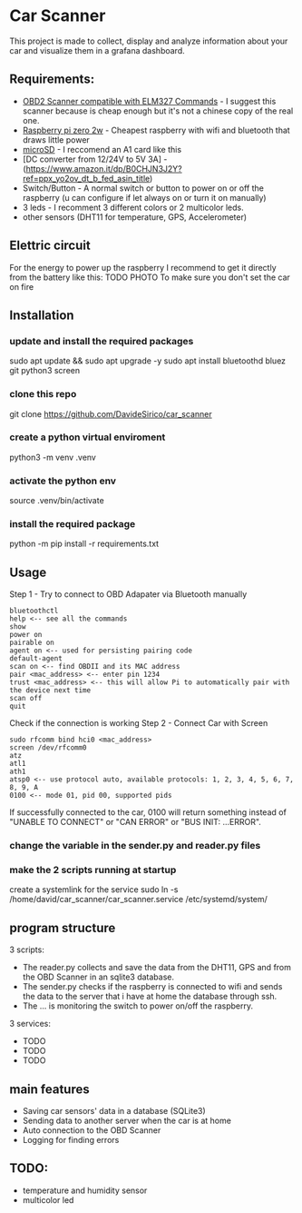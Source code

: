 
# Car Scanner
This project is made to collect, display and analyze information about your car and visualize them in a grafana dashboard. 

## Requirements:
- [OBD2 Scanner compatible with ELM327 Commands](https://www.amazon.it/dp/B071D8SYXN?ref=ppx_yo2ov_dt_b_fed_asin_title) - I suggest this scanner because is cheap enough but it's not a chinese copy of the real one.
- [Raspberry pi zero 2w](https://www.amazon.it/dp/B09KLVX4RT?ref=ppx_yo2ov_dt_b_fed_asin_title) - Cheapest raspberry with wifi and bluetooth that draws little power
- [microSD]() - I reccomend an A1 card like this
- [DC converter from 12/24V to 5V 3A] - (https://www.amazon.it/dp/B0CHJN3J2Y?ref=ppx_yo2ov_dt_b_fed_asin_title)
- Switch/Button - A normal switch or button to power on or off the raspberry (u can configure if let always on or turn it on manually)
- 3 leds - I recomment 3 different colors or 2 multicolor leds.
- other sensors (DHT11 for temperature, GPS, Accelerometer)

## Elettric circuit
For the energy to power up the raspberry I recommend to get it directly from the battery like this:
TODO PHOTO
To make sure you don't set the car on fire 

## Installation
### update and install the required packages 
sudo apt update && sudo apt upgrade -y
sudo apt install bluetoothd bluez git python3 screen
### clone this repo
git clone https://github.com/DavideSirico/car_scanner
### create a python virtual enviroment
python3 -m venv .venv
### activate the python env
source .venv/bin/activate
### install the required package
python -m pip install -r requirements.txt

## Usage 
Step 1 - Try to connect to OBD Adapater via Bluetooth manually
```
bluetoothctl
help <-- see all the commands
show
power on
pairable on
agent on <-- used for persisting pairing code
default-agent
scan on <-- find OBDII and its MAC address
pair <mac_address> <-- enter pin 1234
trust <mac_address> <-- this will allow Pi to automatically pair with the device next time
scan off
quit
```

Check if the connection is working
Step 2 - Connect Car with Screen
```
sudo rfcomm bind hci0 <mac_address>
screen /dev/rfcomm0
atz
atl1
ath1
atsp0 <-- use protocol auto, available protocols: 1, 2, 3, 4, 5, 6, 7, 8, 9, A
0100 <-- mode 01, pid 00, supported pids
```
If successfully connected to the car, 0100 will return something instead of "UNABLE TO CONNECT" or "CAN ERROR" or "BUS INIT: ...ERROR".

### change the variable in the sender.py and reader.py files

### make the 2 scripts running at startup
create a systemlink for the service 
sudo ln -s /home/david/car_scanner/car_scanner.service /etc/systemd/system/


## program structure
3 scripts:
- The reader.py collects and save the data from the DHT11, GPS and from the OBD Scanner in an sqlite3 database. 
- The sender.py checks if the raspberry is connected to wifi and sends the data to the server that i have at home the database through ssh.
- The  ... is monitoring the switch to power on/off the raspberry.

3 services:
- TODO
- TODO
- TODO


## main features
- Saving car sensors' data in a database (SQLite3)
- Sending data to another server when the car is at home
- Auto connection to the OBD Scanner
- Logging for finding errors




## TODO:
 - temperature and humidity sensor
 - multicolor led
<!--stackedit_data:
eyJoaXN0b3J5IjpbLTEzMDg4OTA5MzRdfQ==
-->